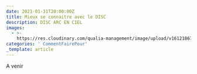 ```yaml
---
date: 2021-01-31T20:00:00Z
title: Mieux se connaitre avec le DISC
description: DISC ARC EN CIEL
images:
  - >-
    https://res.cloudinary.com/qualia-management/image/upload/v1612186716/tdf/worldcafe_dockcn.jpg
categories: ' CommentFairePour'
_template: article
---
```

A venir&nbsp;